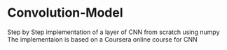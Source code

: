 # Convolution-Model
Step by Step implementation of a layer of CNN from scratch using numpy
The implementaion is based on a Coursera online course for CNN
